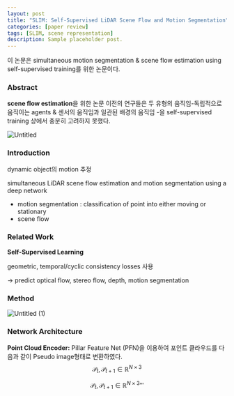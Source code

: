 ```yaml
---
layout: post
title: "SLIM: Self-Supervised LiDAR Scene Flow and Motion Segmentation"
categories: [paper review]
tags: [SLIM, scene representation]
description: Sample placeholder post.
---
```


이 논문은 simultaneous motion segmentation & scene flow estimation using self-supervised training를 위한 논문이다.
### Abstract
**scene flow estimation**을 위한 논문
이전의 연구들은 두 유형의 움직임-독립적으로 움직이는 agents & 센서의 움직임과 일관된 배경의 움직임  -을 self-supervised training 상에서 충분히 고려하지 못했다.

![Untitled](https://github.com/eunseon02/eunseon02.github.io/assets/108911413/78d4793a-83d8-4747-826d-225a3710aad5)


### Introduction
dynamic object의 motion 추정

simultaneous LiDAR scene flow estimation and motion segmentation using a
deep network

- motion segmentation : classification of point into either moving or stationary
- scene flow

### Related Work
**Self-Supervised Learning**

geometric, temporal/cyclic consistency losses 사용

→ predict optical flow, stereo flow, depth,  motion segmentation


### Method
![Untitled (1)](https://github.com/eunseon02/eunseon02.github.io/assets/108911413/9dca53f8-1918-4718-921a-af2d212fbbcb)

### Network Architecture
**Point Cloud Encoder:**
Pillar Feature Net (PFN)을 이용하여 포인트 클라우드를 다음과 같이 Pseudo image형태로 변환하였다.
$$\mathcal{P}_t, \mathcal{P}_{t+1}\in \mathbb{R}^{N \times 3}$$ 
```math
\mathcal{P}_t, \mathcal{P}_{t+1}\in \mathbb{R}^{N \times 3}
'''
